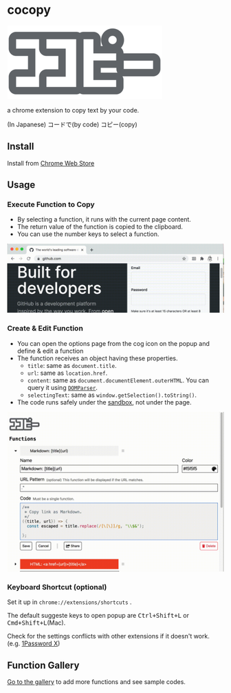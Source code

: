 cocopy
===

![logo](./sozai/img/logo.png)

a chrome extension to copy text by your code.

(In Japanese) コードで(by code) コピー(copy)

## Install

Install from [Chrome Web Store](https://chrome.google.com/webstore/detail/cocopy/ihnfodlbkhgjnbheemjhkjfkfglgbdgc)

## Usage

### Execute Function to Copy

- By selecting a function, it runs with the current page content.
- The return value of the function is copied to the clipboard.
- You can use the number keys to select a function.

![run a function to copy](./sozai/img/copy.gif)


### Create & Edit Function

- You can open the options page from the cog icon on the popup and define & edit a function
- The function receives an object having these properties.
  - `title`: same as `document.title`.
  - `url`: same as `location.href`.
  - `content`: same as `document.documentElement.outerHTML`. You can query it using [`DOMParser`](https://developer.mozilla.org/docs/Web/API/DOMParser).
  - `selectingText`: same as `window.getSelection().toString()`.
- The code runs safely under the [sandbox](https://developer.chrome.com/apps/sandboxingEval), not under the page.

![edit a function](./sozai/img/edit.gif)


### Keyboard Shortcut (optional)

Set it up in `chrome://extensions/shortcuts` .

The default suggeste keys to open popup are <kbd>Ctrl+Shift+L</kbd> or <kbd>Cmd+Shift+L</kbd>(Mac). 

Check for the settings conflicts with other extensions if it doesn't work. (e.g. [1Password X](https://chrome.google.com/webstore/detail/1password-x-%E2%80%93-password-ma/aeblfdkhhhdcdjpifhhbdiojplfjncoa))


## Function Gallery

[Go to the gallery](./gallery/README.md) to add more functions and see sample codes.
